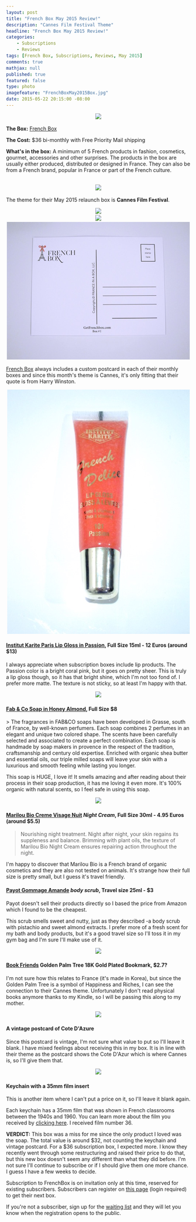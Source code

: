 ```yaml
---
layout: post
title: "French Box May 2015 Review!"
description: "Cannes Film Festival Theme"
headline: "French Box May 2015 Review!"
categories: 
    - Subscriptions
    - Reviews
tags: [French Box, Subscriptions, Reviews, May 2015]
comments: true
mathjax: null
published: true
featured: false
type: photo
imagefeature: "FrenchBoxMay2015Box.jpg"
date: 2015-05-22 20:15:00 -08:00
---
```


<center><img src='/images/FrenchBoxMay2015Box.jpg'></center>
<p><b>The Box:</b> <a href="https://getfrenchbox.com">French Box</a></p>
<p><b>The Cost:</b> $36 bi-monthly with Free Priority Mail shipping</p>
<p><b>What's in the box:</b> A minimum of 5 French products in fashion, cosmetics, gourmet, accessories and other surprises. 
The products in the box are usually either produced, distributed or designed in France.
They can also be from a French brand, popular in France or part of the French culture.</p>
<br>

<center><img src='/images/FrenchBoxMay2015OpenBox.jpg'></center>
<p>The theme for their May 2015 relaunch box is <b>Cannes Film Festival</b>.</p>
<center><img src='/images/FrenchBoxMay2015OpenBox2.jpg'></center>

<center><img src='/images/FrenchBoxMay2015Postcard1.jpg'></center>
<center><img src='/images/FrenchBoxMay2015Postcard2.jpg'></center>
<p><a href="https://getfrenchbox.com">French Box</a> always includes a custom postcard in each of their monthly boxes and since this month's theme is Cannes, it's only fitting that their quote is from Harry Winston.</p>

<center><img src='/images/FrenchBoxMay2015Lip.jpg'></center>
<H4><a href="http://www.institutkariteparis.com/boutique_us/fiche_produit.cfm?ref=IK0209&type=54&code_lg=lg_us&num=211">Institut Karite Paris Lip Gloss in Passion</a>, Full Size 15ml - 12 Euros (around $13)</H4>
<p>I always appreciate when subscription boxes include lip products. The Passion color is a bright coral pink, but it goes on pretty sheer. This is truly a lip gloss though, so it has that bright shine, which I'm not too fond of. I prefer more matte. The texture is not sticky, so at least I'm happy with that.</p>

<center><img src='/images/FrenchBoxMay2015Soap.jpg'></center>
<H4><a href="https://getfrenchbox.com/shop/fabco-2-perfumes-soap/">Fab & Co Soap in Honey Almond</a>, Full Size $8</H4>
> The fragrances in FAB&CO soaps have been developed in Grasse, south of France, by well-known perfumers. Each soap combines 2 perfumes in an elegant and unique two colored shape. The scents have been carefully selected and associated to create a perfect combination.  
Each soap is handmade by soap makers in provence in the respect of the tradition, craftsmanship and century old expertise. Enriched with organic shea butter and essential oils, our triple milled soaps will leave your skin with a luxurious and smooth feeling while lasting you longer.

<p>This soap is HUGE, I love it! It smells amazing and after reading about their process in their soap production, it has me loving it even more. It's 100% organic with natural scents, so I feel safe in using this soap.</p>


<center><img src='/images/FrenchBoxMay2015Skincare.jpg'></center>
<H4><a href="http://www.mariloubio.com/uk/soin_creme_nuit.html">Marilou Bio Creme Visage Nuit</a> <i>Night Cream</i>, Full Size 30ml - 4.95 Euros (around $5.5)</H4>

>Nourishing night treatment. Night after night, your skin regains its suppleness 
and balance. Brimming with plant oils, the texture of Marilou Bio Night Cream
ensures repairing action throughout the night. 

<p>I'm happy to discover that Marilou Bio is a French brand of organic cosmetics and they are also not tested on animals. It's strange how their full size is pretty small, but I guess it's travel friendly.</p>

<H4><a href="http://www.amazon.com/Payot-Corps-Gommage-Amande-Pistachio/dp/B00JFYVZRO/ref=sr_1_1?s=beauty&ie=UTF8&qid=1432352534&sr=1-1&keywords=payot+gommage">Payot Gommage Amande</a> <i>body scrub</i>, Travel size 25ml - $3</H4>
<p>Payot doesn't sell their products directly so I based the price from Amazon which I found to be the cheapest.</p>
<p>This scrub smells sweet and nutty, just as they described -a body scrub with pistachio and sweet almond extracts. I prefer more of a fresh scent for my bath and body products, but it's a good travel size so I'll toss it in my gym bag and I'm sure I'll make use of it.</p>

<center><img src='/images/FrenchBoxMay2015Bookmark.jpg'></center>
<H4><a href="http://www.bookfriends.kr/src/main/indexpage.php">Book Friends</a> Golden Palm Tree 18K Gold Plated Bookmark, $2.7?</H4>
<p>I'm not sure how this relates to France (it's made in Korea), but since the Golden Palm Tree is a symbol of Happiness and Riches, I can see the connection to their Cannes theme. Unfortunately I don't read physical books anymore thanks to my Kindle, so I will be passing this along to my mother.</p>

<center><img src='/images/FrenchBoxMay2015VintagePostcard.jpg'></center>
<H4>A vintage postcard of Cote D'Azure</H4>
<p>Since this postcard is vintage, I'm not sure what value to put so I'll leave it blank. I have mixed feelings about receiving this in my box. It is in line with their theme as the postcard shows the Cote D'Azur which is where Cannes is, so I'll give them that.</p>

<center><img src='/images/FrenchBoxMay2015Keychain.jpg'></center>
<H4>Keychain with a 35mm film insert</H4>
<p>This is another item where I can't put a price on it, so I'll leave it blank again.</p>
<p>Each keychain has a 35mm film that was shown in French classrooms between the 1940s and 1960. You can learn more about the film you received by <a href="http://getfrenchbox.com/35mm/">clicking here</a>. I received film number 36.</p>

<p><b>VERDICT:</b> This box was a miss for me since the only product I loved was the soap. The total value is around $32, not counting the keychain and vintage postcard. For a $36 subscription box, I expected more. I know they recently went through some restructuring and raised their price to do that, but this new box doesn't seem any different than what they did before. I'm not sure I'll continue to subscribe or if I should give them one more chance. I guess I have a few weeks to decide.</p>

<p><DT>Subscription to FrenchBox is on invitation only at this time, reserved for existing subscribers. Subscribers can register on <a href="https://getfrenchbox.com/subscription/">this page</a> (login required) to get their next box.</DT></p>

<p><DT>If you're not a subscriber, sign up for the <a href="https://getfrenchbox.com/subscription/">waiting list</a> and they will let you know when the registration opens to the public.</DT></p>

